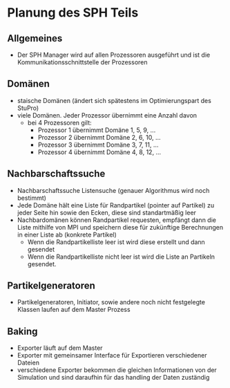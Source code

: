 # Planung des SPH Teils

## Allgemeines

- Der SPH Manager wird auf allen Prozessoren ausgeführt und ist die Kommunikationsschnittstelle der Prozessoren

## Domänen

- staische Domänen (ändert sich spätestens im Optimierungspart des StuPro)
- viele Domänen. Jeder Prozessor übernimmt eine Anzahl davon
    - bei 4 Prozessoren gilt:
        - Prozessor 1 übernimmt Domäne 1, 5, 9, ...
        - Prozessor 2 übernimmt Domäne 2, 6, 10, ...
        - Prozessor 3 übernimmt Domäne 3, 7, 11, ...
        - Prozessor 4 übernimmt Domäne 4, 8, 12, ...

## Nachbarschaftssuche

- Nachbarschaftssuche Listensuche (genauer Algorithmus wird noch bestimmt)
- Jede Domäne hält eine Liste für Randpartikel (pointer auf Partikel) zu jeder Seite hin sowie den Ecken, diese sind standartmäßig leer
- Nachbardomänen können Randpartikel requesten, empfängt dann die Liste mithilfe von MPI und speichern diese für zukünftige Berechnungen in einer Liste ab (konkrete Partikel)
    - Wenn die Randpartikelliste leer ist wird diese erstellt und dann gesendet
    - Wenn die Randpartikelliste nicht leer ist wird die Liste an Partikeln gesendet.

## Partikelgeneratoren

- Partikelgeneratoren, Initiator, sowie andere noch nicht festgelegte Klassen laufen auf dem Master Prozess

## Baking

- Exporter läuft auf dem Master
- Exporter mit gemeinsamer Interface für Exportieren verschiedener Dateien
- verschiedene Exporter bekommen die gleichen Informationen von der Simulation und sind daraufhin für das handling der Daten zuständig